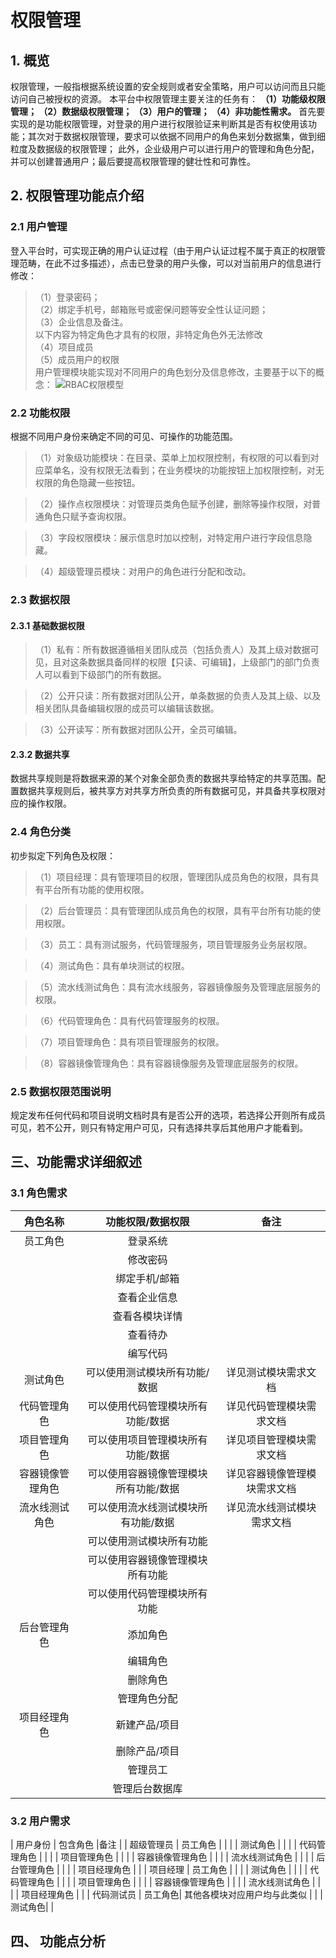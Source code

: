 # 权限管理 


##  1.	概览
权限管理，一般指根据系统设置的安全规则或者安全策略，用户可以访问而且只能访问自己被授权的资源。
本平台中权限管理主要关注的任务有：
**（1）功能级权限管理；
（2）数据级权限管理；
（3）用户的管理；
（4）非功能性需求。**
首先要实现的是功能权限管理，对登录的用户进行权限验证来判断其是否有权使用该功能；其次对于数据权限管理，要求可以依据不同用户的角色来划分数据集，做到细粒度及数据级的权限管理；
此外，企业级用户可以进行用户的管理和角色分配，并可以创建普通用户；最后要提高权限管理的健壮性和可靠性。
## 2.	权限管理功能点介绍

### 2.1	用户管理

登入平台时，可实现正确的用户认证过程（由于用户认证过程不属于真正的权限管理范畴，在此不过多描述），点击已登录的用户头像，可以对当前用户的信息进行修改：
>（1）登录密码；  
>（2）绑定手机号，邮箱账号或密保问题等安全性认证问题；  
>（3）企业信息及备注。  
以下内容为特定角色才具有的权限，非特定角色外无法修改  
>（4）项目成员  
>（5）成员用户的权限  
用户管理模块能实现对不同用户的角色划分及信息修改，主要基于以下的概念：
![RBAC权限模型](https://gss3.bdstatic.com/-Po3dSag_xI4khGkpoWK1HF6hhy/baike/c0%3Dbaike60%2C5%2C5%2C60%2C20/sign=f2517e4c6e061d95694b3f6a1a9d61b4/91ef76c6a7efce1bc646cfbeaf51f3deb48f6550.jpg)
### 2.2	功能权限  

根据不同用户身份来确定不同的可见、可操作的功能范围。  
>   （1）对象级功能模块：在目录、菜单上加权限控制，有权限的可以看到对应菜单名，没有权限无法看到；在业务模块的功能按钮上加权限控制，对无权限的角色隐藏一些按钮。  

>   （2）操作点权限模块：对管理员类角色赋予创建，删除等操作权限，对普通角色只赋予查询权限。  

 >  （3）字段权限模块：展示信息时加以控制，对特定用户进行字段信息隐藏。  

 >  （4）超级管理员模块：对用户的角色进行分配和改动。

### 2.3	数据权限
#### 2.3.1	基础数据权限
>（1）私有：所有数据遵循相关团队成员（包括负责人）及其上级对数据可见，且对这条数据具备同样的权限【只读、可编辑】，上级部门的部门负责人可以看到下级部门的所有数据。

>（2）公开只读：所有数据对团队公开，单条数据的负责人及其上级、以及相关团队具备编辑权限的成员可以编辑该数据。

>（3）公开读写：所有数据对团队公开，全员可编辑。
#### 2.3.2	数据共享
数据共享规则是将数据来源的某个对象全部负责的数据共享给特定的共享范围。配置数据共享规则后，被共享方对共享方所负责的所有数据可见，并具备共享权限对应的操作权限。

### 2.4	角色分类  
初步拟定下列角色及权限：  
>（1）项目经理：具有管理项目的权限，管理团队成员角色的权限，具有具有平台所有功能的使用权限。  

>（2）后台管理员：具有管理团队成员角色的权限，具有平台所有功能的使用权限。  

>（3）员工：具有测试服务，代码管理服务，项目管理服务业务层权限。  

>（4）测试角色：具有单块测试的权限。  

>（5）流水线测试角色：具有流水线服务，容器镜像服务及管理底层服务的权限。

>（6）代码管理角色：具有代码管理服务的权限。

>（7）项目管理角色：具有项目管理服务的权限。

>（8）容器镜像管理角色：具有容器镜像服务及管理底层服务的权限。


### 2.5	数据权限范围说明
规定发布任何代码和项目说明文档时具有是否公开的选项，若选择公开则所有成员可见，若不公开，则只有特定用户可见，只有选择共享后其他用户才能看到。


## 三、功能需求详细叙述
### 3.1 角色需求
| 角色名称 | 功能权限/数据权限 |备注 |
| :------: | :--------------:| :--:|
| 员工角色 | 登录系统 | |
| | 修改密码 | |
| | 绑定手机/邮箱 | |
| | 查看企业信息 | |
| | 查看各模块详情 | |
| | 查看待办 | |
| | 编写代码 | |
| 测试角色 | 可以使用测试模块所有功能/数据 | 详见测试模块需求文档 |
| 代码管理角色 | 可以使用代码管理模块所有功能/数据 | 详见代码管理模块需求文档 | 
| 项目管理角色 | 可以使用项目管理模块所有功能/数据 | 详见项目管理模块需求文档 | 
| 容器镜像管理角色 | 可以使用容器镜像管理模块所有功能/数据 | 详见容器镜像管理模块需求文档 | 
| 流水线测试角色 | 可以使用流水线测试模块所有功能/数据 | 详见流水线测试模块需求文档 | 
| | 可以使用测试模块所有功能| |
| | 可以使用容器镜像管理模块所有功能 | |
| | 可以使用代码管理模块所有功能 | |
| 后台管理角色| 添加角色 | |
| | 编辑角色 | |
| | 删除角色 | |
| | 管理角色分配| |
| 项目经理角色| 新建产品/项目 | |
| | 删除产品/项目| |
| | 管理员工| |
| | 管理后台数据库 | |
### 3.2	 用户需求

| 用户身份 | 包含角色 |备注 |
| 超级管理员 | 员工角色 | |
| | 测试角色 | |
| | 代码管理角色 | |
| | 项目管理角色 | |
| | 容器镜像管理角色 | |
| | 流水线测试角色 | |
| | 后台管理角色 | |
| | 项目经理角色 | |
| 项目经理 | 员工角色 | |
| | 测试角色 | |
| | 代码管理角色 | |
| | 项目管理角色 | |
| | 容器镜像管理角色 | |
| | 流水线测试角色 | |
| | 项目经理角色 | |
| 代码测试员 | 员工角色| 其他各模块对应用户均与此类似 |
| | 测试角色| |

## 四、	功能点分析



